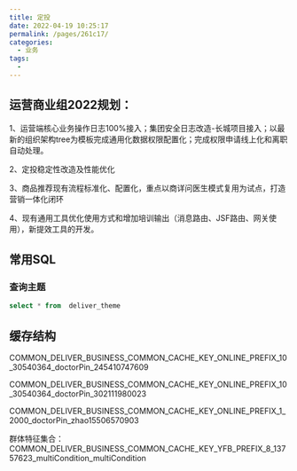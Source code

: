 ```yaml
---
title: 定投
date: 2022-04-19 10:25:17
permalink: /pages/261c17/
categories:
  - 业务
tags:
  - 
---
```

## 运营商业组2022规划：
1、运营端核心业务操作日志100%接入；集团安全日志改造-长城项目接入；以最新的组织架构tree为模板完成通用化数据权限配置化；完成权限申请线上化和离职自动处理。

2、定投稳定性改造及性能优化

3、商品推荐现有流程标准化、配置化，重点以商详问医生模式复用为试点，打造营销一体化闭环

4、现有通用工具优化使用方式和增加培训输出（消息路由、JSF路由、网关使用），新提效工具的开发。

## 常用SQL

### 查询主题
```SQL
select * from  deliver_theme  
```


## 缓存结构
COMMON_DELIVER_BUSINESS_COMMON_CACHE_KEY_ONLINE_PREFIX_10_30540364_doctorPin_245410747609


COMMON_DELIVER_BUSINESS_COMMON_CACHE_KEY_ONLINE_PREFIX_10_30540364_doctorPin_302111980023


COMMON_DELIVER_BUSINESS_COMMON_CACHE_KEY_ONLINE_PREFIX_1_2000_doctorPin_zhao15506570903


群体特征集合：
COMMON_DELIVER_BUSINESS_COMMON_CACHE_KEY_YFB_PREFIX_8_13757623_multiCondition_multiCondition
